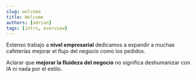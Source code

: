 ```yaml
---
slug: welcome
title: Welcome
authors: [adrian]
tags: [intro, overview]
---
```


Extenso trabajo a **nivel empresarial** dedicamos a expandir a muchas cafeterías mejorar el flujo del negocio como los pedidos.

Aclarar que **mejorar la fluideza del negocio** no significa deshumanizar con IA ni nada por el estilo.

<!-- truncate -->
